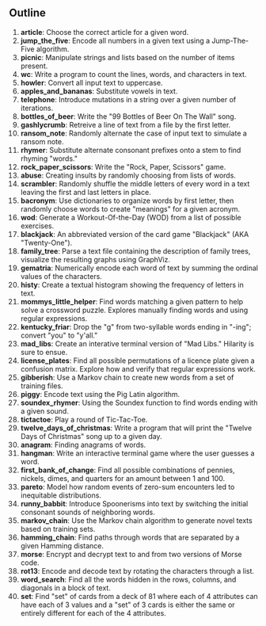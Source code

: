 ## Outline
1. **article**: Choose the correct article for a given word.
2. **jump_the_five**: Encode all numbers in a given text using a Jump-The-Five algorithm.
3. **picnic**: Manipulate strings and lists based on the number of items present.
4. **wc**: Write a program to count the lines, words, and characters in text.
5. **howler**: Convert all input text to uppercase.
6. **apples_and_bananas**: Substitute vowels in text.
7. **telephone**: Introduce mutations in a string over a given number of iterations.
8. **bottles_of_beer**: Write the "99 Bottles of Beer On The Wall" song.
9. **gashlycrumb**: Retreive a line of text from a file by the first letter.
10. **ransom_note**: Randomly alternate the case of input text to simulate a ransom note.
11. **rhymer**: Substitute alternate consonant prefixes onto a stem to find rhyming "words."
12. **rock_paper_scissors**: Write the "Rock, Paper, Scissors" game.
13. **abuse**: Creating insults by randomly choosing from lists of words.
14. **scrambler**: Randomly shuffle the middle letters of every word in a text leaving the first and last letters in place.
15. **bacronym**: Use dictionaries to organize words by first letter, then randomly choose words to create "meanings" for a given acronym.
16. **wod**: Generate a Workout-Of-the-Day (WOD) from a list of possible exercises.
17. **blackjack**: An abbreviated version of the card game "Blackjack" (AKA "Twenty-One").
18. **family_tree**: Parse a text file containing the description of family trees, visualize the resulting graphs using GraphViz.
19. **gematria**: Numerically encode each word of text by summing the ordinal values of the characters.
20. **histy**: Create a textual histogram showing the frequency of letters in text.
21. **mommys_little_helper**: Find words matching a given pattern to help solve a crossword puzzle. Explores manually finding words and using regular expressions.
22. **kentucky_friar**: Drop the "g" from two-syllable words ending in "-ing"; convert "you" to "y'all."
23. **mad_libs**: Create an interative terminal version of "Mad Libs." Hilarity is sure to ensue.
24. **license_plates**: Find all possible permutations of a licence plate given a confusion matrix. Explore how and verify that regular expressions work.
25. **gibberish**: Use a Markov chain to create new words from a set of training files.
26. **piggy**: Encode text using the Pig Latin algorithm.
27. **soundex_rhymer**: Using the Soundex function to find words ending with a given sound.
28. **tictactoe**: Play a round of Tic-Tac-Toe.
29. **twelve_days_of_christmas**: Write a program that will print the "Twelve Days of Christmas" song up to a given day.
30. **anagram**: Finding anagrams of words.
31. **hangman**: Write an interactive terminal game where the user guesses a word.
32. **first_bank_of_change**: Find all possible combinations of pennies, nickels, dimes, and quarters for an amount between 1 and 100.
33. **pareto**: Model how random events of zero-sum encounters led to inequitable distributions.
34. **runny_babbit**: Introduce Spoonerisms into text by switching the initial consonant sounds of neighboring words.
35. **markov_chain**: Use the Markov chain algorithm to generate novel texts based on training sets.
36. **hamming_chain**: Find paths through words that are separated by a given Hamming distance.
37. **morse**: Encrypt and decrypt text to and from two versions of Morse code.
38. **rot13**: Encode and decode text by rotating the characters through a list.
39. **word_search**: Find all the words hidden in the rows, columns, and diagonals in a block of text.
40. **set**: Find "set" of cards from a deck of 81 where each of 4 attributes can have each of 3 values and a "set" of 3 cards is either the same or entirely different for each of the 4 attributes.
